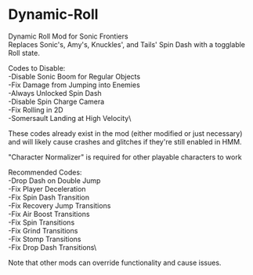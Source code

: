 # Dynamic-Roll
Dynamic Roll Mod for Sonic Frontiers\
Replaces Sonic's, Amy's, Knuckles', and Tails' Spin Dash with a togglable Roll state.

Codes to Disable:\
-Disable Sonic Boom for Regular Objects\
-Fix Damage from Jumping into Enemies\
-Always Unlocked Spin Dash\
-Disable Spin Charge Camera\
-Fix Rolling in 2D\
-Somersault Landing at High Velocity\

These codes already exist in the mod (either modified or just necessary)
and will likely cause crashes and glitches if they're still enabled in HMM.

"Character Normalizer" is required for other playable characters to work

Recommended Codes:\
-Drop Dash on Double Jump\
-Fix Player Deceleration\
-Fix Spin Dash Transition\
-Fix Recovery Jump Transitions\
-Fix Air Boost Transitions\
-Fix Spin Transitions\
-Fix Grind Transitions\
-Fix Stomp Transitions\
-Fix Drop Dash Transitions\


Note that other mods can override functionality and cause issues.

